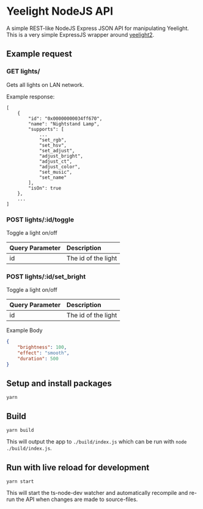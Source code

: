 # Yeelight NodeJS API
A simple REST-like NodeJS Express JSON API for manipulating Yeelight.
This is a very simple ExpressJS wrapper around [yeelight2](https://github.com/song940/node-yeelight).

## Example request
### GET lights/
Gets all lights on LAN network.

Example response:
```
[
    {
        "id": "0x00000000034ff670",
        "name": "Nightstand Lamp",
        "supports": [
            ...
            "set_rgb",
            "set_hsv",
            "set_adjust",
            "adjust_bright",
            "adjust_ct",
            "adjust_color",
            "set_music",
            "set_name"
        ],
        "isOn": true
    },
    ...
]
```

### POST lights/:id/toggle
Toggle a light on/off

| Query Parameter | Description         |
|-----------------|:--------------------|
| id              | The id of the light |

### POST lights/:id/set_bright
Toggle a light on/off

| Query Parameter | Description         |
|-----------------|:--------------------|
| id              | The id of the light |

Example Body
```json
{
    "brightness": 100,
    "effect": "smooth",
    "duration": 500
}
```

## Setup and install packages
```
yarn
```

## Build

```
yarn build
```

This will output the app to `./build/index.js` which can be run with `node ./build/index.js`.

## Run with live reload for development
```
yarn start
```

This will start the ts-node-dev watcher and automatically recompile and re-run the API when changes are made to source-files.
